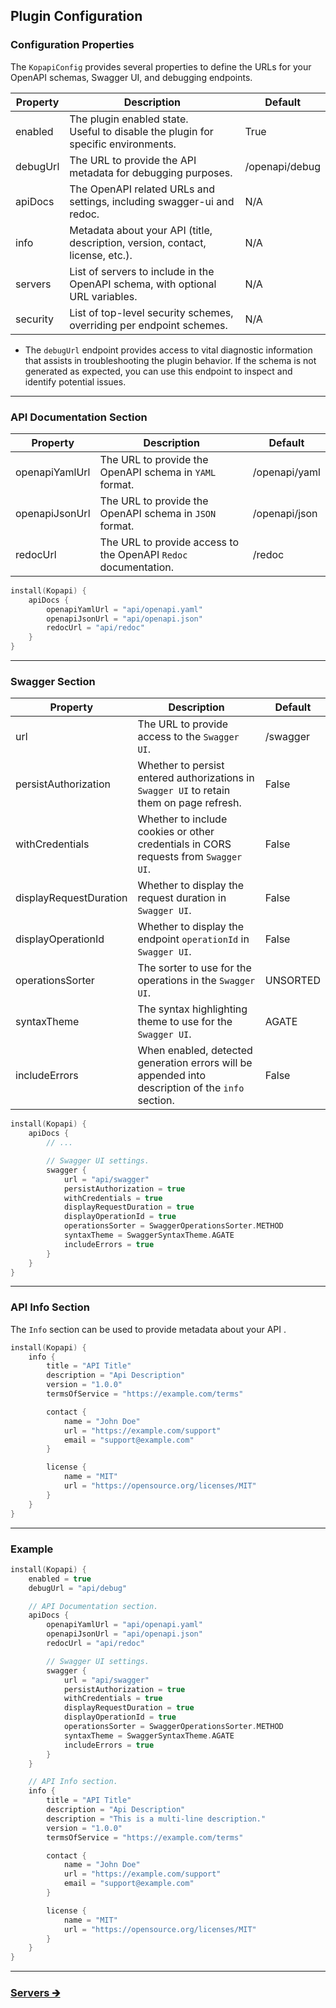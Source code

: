 ## Plugin Configuration

### Configuration Properties

The `KopapiConfig` provides several properties to define the URLs for your OpenAPI schemas, Swagger UI, and debugging endpoints.

| Property | Description                                                                           | Default        |
|----------|---------------------------------------------------------------------------------------|----------------|
| enabled  | The plugin enabled state.<br/>Useful to disable the plugin for specific environments. | True           |
| debugUrl | The URL to provide the API metadata for debugging purposes.                           | /openapi/debug |
| apiDocs  | The OpenAPI related URLs and settings, including swagger-ui and redoc.                | N/A            |
| info     | Metadata about your API (title, description, version, contact, license, etc.).        | N/A            |
| servers  | List of servers to include in the OpenAPI schema, with optional URL variables.        | N/A            |
| security | List of top-level security schemes, overriding per endpoint schemes.                  | N/A            |

- The `debugUrl` endpoint provides access to vital diagnostic information that assists in troubleshooting the plugin behavior.
  If the schema is not generated as expected, you can use this endpoint to inspect and identify potential issues.

---

### API Documentation Section

| Property       | Description                                                     | Default       |
|----------------|-----------------------------------------------------------------|---------------|
| openapiYamlUrl | The URL to provide the OpenAPI schema in `YAML` format.         | /openapi/yaml |
| openapiJsonUrl | The URL to provide the OpenAPI schema in `JSON` format.         | /openapi/json |
| redocUrl       | The URL to provide access to the OpenAPI `Redoc` documentation. | /redoc        |

```kotlin
install(Kopapi) {
    apiDocs {
        openapiYamlUrl = "api/openapi.yaml"
        openapiJsonUrl = "api/openapi.json"
        redocUrl = "api/redoc"
    }
}
```

---

### Swagger Section

| Property               | Description                                                                                       | Default  |
|------------------------|---------------------------------------------------------------------------------------------------|----------|
| url                    | The URL to provide access to the `Swagger UI`.                                                    | /swagger |
| persistAuthorization   | Whether to persist entered authorizations in `Swagger UI` to retain them on page refresh.         | False    |
| withCredentials        | Whether to include cookies or other credentials in CORS requests from `Swagger UI`.               | False    |
| displayRequestDuration | Whether to display the request duration in `Swagger UI`.                                          | False    |
| displayOperationId     | Whether to display the endpoint `operationId` in `Swagger UI`.                                    | False    |
| operationsSorter       | The sorter to use for the operations in the `Swagger UI`.                                         | UNSORTED |
| syntaxTheme            | The syntax highlighting theme to use for the `Swagger UI`.                                        | AGATE    |
| includeErrors          | When enabled, detected generation errors will be appended into description of the `info` section. | False    |

```kotlin
install(Kopapi) {
    apiDocs {
        // ...

        // Swagger UI settings.
        swagger {
            url = "api/swagger"
            persistAuthorization = true
            withCredentials = true
            displayRequestDuration = true
            displayOperationId = true
            operationsSorter = SwaggerOperationsSorter.METHOD
            syntaxTheme = SwaggerSyntaxTheme.AGATE
            includeErrors = true
        }
    }
}
```

---

### API Info Section

The `Info` section can be used to provide metadata about your API .

```kotlin
install(Kopapi) {
    info {
        title = "API Title"
        description = "Api Description"
        version = "1.0.0"
        termsOfService = "https://example.com/terms"

        contact {
            name = "John Doe"
            url = "https://example.com/support"
            email = "support@example.com"
        }

        license {
            name = "MIT"
            url = "https://opensource.org/licenses/MIT"
        }
    }
}
```

---

### Example

```kotlin
install(Kopapi) {
    enabled = true
    debugUrl = "api/debug"

    // API Documentation section.
    apiDocs {
        openapiYamlUrl = "api/openapi.yaml"
        openapiJsonUrl = "api/openapi.json"
        redocUrl = "api/redoc"

        // Swagger UI settings.
        swagger {
            url = "api/swagger"
            persistAuthorization = true
            withCredentials = true
            displayRequestDuration = true
            displayOperationId = true
            operationsSorter = SwaggerOperationsSorter.METHOD
            syntaxTheme = SwaggerSyntaxTheme.AGATE
            includeErrors = true
        }
    }

    // API Info section.
    info {
        title = "API Title"
        description = "Api Description"
        description = "This is a multi-line description."
        version = "1.0.0"
        termsOfService = "https://example.com/terms"

        contact {
            name = "John Doe"
            url = "https://example.com/support"
            email = "support@example.com"
        }

        license {
            name = "MIT"
            url = "https://opensource.org/licenses/MIT"
        }
    }
}
```

--- 

### [Servers 🡲](02-servers.md)
